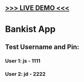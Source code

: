 <h2><a href="https://mihajlo-bankist.netlify.app/">>>> LIVE DEMO <<<</a></h2>

<h1> Bankist App </h1>
<h2> Test Username and Pin: </h2>
<h3>User 1:  js - 1111 </h3>
<h3>User 2: jd - 2222 </h3>
